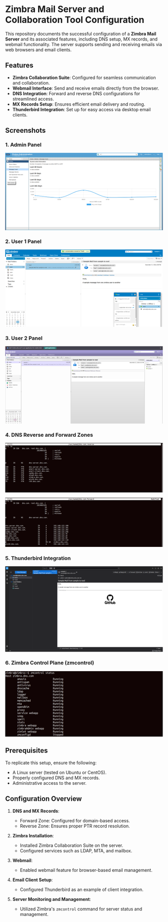# Zimbra Mail Server and Collaboration Tool Configuration

This repository documents the successful configuration of a **Zimbra Mail Server** and its associated features, including DNS setup, MX records, and webmail functionality. The server supports sending and receiving emails via web browsers and email clients.

## Features

- **Zimbra Collaboration Suite**: Configured for seamless communication and collaboration.
- **Webmail Interface**: Send and receive emails directly from the browser.
- **DNS Integration**: Forward and reverse DNS configurations for streamlined access.
- **MX Records Setup**: Ensures efficient email delivery and routing.
- **Thunderbird Integration**: Set up for easy access via desktop email clients.

## Screenshots

### 1. Admin Panel
![Admin Panel Screenshot](./res/admin_plane.png)

### 2. User 1 Panel
![User 1 Panel Screenshot](./res/user1_plane.png)

### 3. User 2 Panel
![User 2 Panel Screenshot](./res/user2_plane.png)

### 4. DNS Reverse and Forward Zones
![DNS Configuration Screenshot](./res/dns_forward.png)

![DNS Configuration Screenshot](./res/dns_reverse.png)


### 5. Thunderbird Integration
![Thunderbird Integration Screenshot](./res/thunderbird.png)

### 6. Zimbra Control Plane (zmcontrol)
![Zimbra Control Panel Screenshot](./res/zmcontrol_status.png)

## Prerequisites

To replicate this setup, ensure the following:
- A Linux server (tested on Ubuntu or CentOS).
- Properly configured DNS and MX records.
- Administrative access to the server.

## Configuration Overview

1. **DNS and MX Records**:
   - Forward Zone: Configured for domain-based access.
   - Reverse Zone: Ensures proper PTR record resolution.

2. **Zimbra Installation**:
   - Installed Zimbra Collaboration Suite on the server.
   - Configured services such as LDAP, MTA, and mailbox.

3. **Webmail**:
   - Enabled webmail feature for browser-based email management.

4. **Email Client Setup**:
   - Configured Thunderbird as an example of client integration.

5. **Server Monitoring and Management**:
   - Utilized Zimbra's `zmcontrol` command for server status and management.
